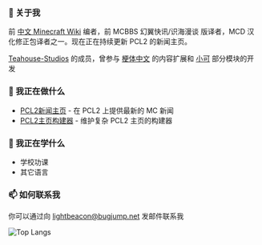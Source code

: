 ### 👋 关于我
前 [中文 Minecraft Wiki](https://zh.minecraft.wiki) 编者，前 MCBBS 幻翼快讯/识海漫谈 版译者，MCD 汉化修正包译者之一。现在正在持续更新 PCL2 的新闻主页。

[Teahouse-Studios](https://github.com/Teahouse-Studios) 的成员，曾参与 [梗体中文](https://github.com/Teahouse-Studios/mcwzh-meme-resourcepack) 的内容扩展和 [小可](https://github.com/Teahouse-Studios/akari-bot) 部分模块的开发

### 🔭 我正在做什么
* [PCL2新闻主页](https://github.com/Light-Beacon/PCL2-NewsHomepage) - 在 PCL2 上提供最新的 MC 新闻
* [PCL2主页构建器](https://github.com/Light-Beacon/HomepageBuilder) - 维护复杂 PCL2 主页的构建器

### 🌱 我正在学什么
* 学校功课
* 其它语言

### 📫 如何联系我
你可以通过向 lightbeacon@bugjump.net 发邮件联系我

![Top Langs](https://github-readme-stats.vercel.app/api/top-langs/?username=Light-Beacon&layout=compact&hide=xml,markdown)

<!--
**Light-Beacon/Light-Beacon** is a ✨ _special_ ✨ repository because its `README.md` (this file) appears on your GitHub profile.

Here are some ideas to get you started:

- 🔭 I’m currently working on ...
- 🌱 I’m currently learning ...
- 👯 I’m looking to collaborate on ...
- 🤔 I’m looking for help with ...
- 💬 Ask me about ...
- 📫 How to reach me: ...
- 😄 Pronouns: ...
- ⚡ Fun fact: ...
-->
